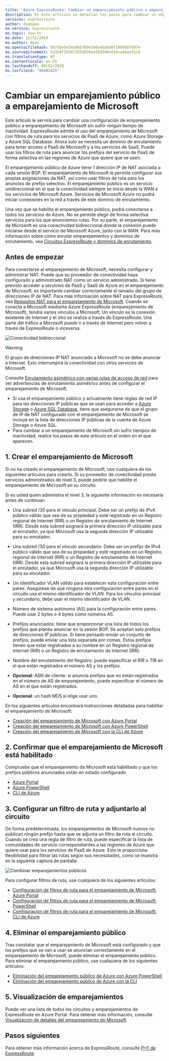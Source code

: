 ```yaml
---
title: 'Azure ExpressRoute: Cambiar un emparejamiento público a emparejamiento de Microsoft'
description: En este artículo se detallan los pasos para cambiar un emparejamiento público a emparejamiento de Microsoft en ExpressRoute.
services: expressroute
author: duongau
ms.service: expressroute
ms.topic: how-to
ms.date: 12/12/2019
ms.author: duau
ms.openlocfilehash: 5671be5e54a9bb789e349a4da6d0f1809807d974
ms.sourcegitcommit: 5a3b9f35d47355d026ee39d398c614ca4dae51c6
ms.translationtype: HT
ms.contentlocale: es-ES
ms.lasthandoff: 09/02/2020
ms.locfileid: "89401425"
---
```

# <a name="move-a-public-peering-to-microsoft-peering"></a>Cambiar un emparejamiento público a emparejamiento de Microsoft

Este artículo le servirá para cambiar una configuración de emparejamiento público a emparejamiento de Microsoft sin sufrir ningún tiempo de inactividad. ExpressRoute admite el uso del emparejamiento de Microsoft con filtros de ruta para los servicios de PaaS de Azure, como Azure Storage y Azure SQL Database. Ahora solo se necesita un dominio de enrutamiento para tener acceso a PaaS de Microsoft y a los servicios de SaaS. Puede usar los filtros de ruta para anunciar los prefijos del servicio de PaaS de forma selectiva en las regiones de Azure que quiere que se usen.

El emparejamiento público de Azure tiene 1 dirección IP de NAT asociada a cada sesión BGP. El emparejamiento de Microsoft le permite configurar sus propias asignaciones de NAT, así como usar filtros de ruta para los anuncios de prefijo selectivo. El emparejamiento público es un servicio unidireccional en el que la conectividad siempre se inicia desde la WAN a los servicios de Microsoft Azure. Servicios de Microsoft Azure no podrá iniciar conexiones en la red a través de este dominio de enrutamiento.

Una vez que se habilita el emparejamiento público, podrá conectarse a todos los servicios de Azure. No se permite elegir de forma selectiva servicios para los que anunciemos rutas. Por su parte, el emparejamiento de Microsoft es una conectividad bidireccional donde la conexión puede iniciarse desde el servicio de Microsoft Azure, junto con la WAN. Para más información sobre cómo enrutar emparejamientos y dominios de enrutamiento, vea [Circuitos ExpressRoute y dominios de enrutamiento](expressroute-circuit-peerings.md).

## <a name="before-you-begin"></a><a name="before"></a>Antes de empezar

Para conectarse al emparejamiento de Microsoft, necesita configurar y administrar NAT. Puede que su proveedor de conectividad haya configurado y administrado NAT como un servicio administrado. Si tiene previsto acceder a servicios de PaaS y SaaS de Azure en el emparejamiento de Microsoft, es importante cambiar correctamente el tamaño del grupo de direcciones IP de NAT. Para más información sobre NAT para ExpressRoute, vea [Requisitos NAT para el emparejamiento de Microsoft](expressroute-nat.md#nat-requirements-for-microsoft-peering). Cuando se conecta a Microsoft mediante Azure ExpressRoute (emparejamiento de Microsoft), tendrá varios vínculos a Microsoft. Un vínculo es la conexión existente de Internet y el otro se realiza a través de ExpressRoute. Una parte del tráfico a Microsoft puede ir a través de Internet pero volver a través de ExpressRoute o viceversa.

![Conectividad bidireccional](./media/how-to-move-peering/bidirectional-connectivity.jpg)

> [!Warning]
> El grupo de direcciones IP NAT anunciado a Microsoft no se debe anunciar a Internet. Esto interrumpirá la conectividad con otros servicios de Microsoft.

Consulte [Enrutamiento asimétrico con varias rutas de acceso de red](https://docs.microsoft.com/azure/expressroute/expressroute-asymmetric-routing) para ver advertencias de enrutamiento asimétrico antes de configurar el emparejamiento de Microsoft.

* Si usa el emparejamiento público y actualmente tiene reglas de red IP para las direcciones IP públicas que se usan para acceder a [Azure Storage](../storage/common/storage-network-security.md) o [Azure SQL Database](../azure-sql/database/vnet-service-endpoint-rule-overview.md), tiene que asegurarse de que el grupo de IP de NAT configurado con el emparejamiento de Microsoft se incluye en la lista de direcciones IP públicas de la cuenta de Azure Storage o Azure SQL.<br>
* Para cambiar a un emparejamiento de Microsoft sin sufrir tiempos de inactividad, realice los pasos de este artículo en el orden en el que aparecen.

## <a name="1-create-microsoft-peering"></a><a name="create"></a>1. Crear el emparejamiento de Microsoft

Si no ha creado el emparejamiento de Microsoft, use cualquiera de los siguientes artículos para crearlo. Si su proveedor de conectividad presta servicios administrados de nivel 3, puede pedirle que habilite el emparejamiento de Microsoft en su circuito.

Si es usted quien administra el nivel 3, la siguiente información es necesaria antes de continuar:

* Una subred /30 para el vínculo principal. Debe ser un prefijo de IPv4 público válido que sea de su propiedad y esté registrado en un Registro regional de Internet (RIR) o un Registro de enrutamiento de Internet (IRR). Desde esta subred asignará la primera dirección IP utilizable para el enrutador, ya que Microsoft usa la segunda dirección IP utilizable para su enrutador.<br>
* Una subred /30 para el vínculo secundario. Debe ser un prefijo de IPv4 público válido que sea de su propiedad y esté registrado en un Registro regional de Internet (RIR) o un Registro de enrutamiento de Internet (IRR). Desde esta subred asignará la primera dirección IP utilizable para el enrutador, ya que Microsoft usa la segunda dirección IP utilizable para su enrutador.<br>
* Un identificador VLAN válido para establecer esta configuración entre pares. Asegúrese de que ninguna otra configuración entre pares en el circuito usa el mismo identificador de VLAN. Para los vínculos principal y secundario, debe usar el mismo identificador de VLAN.<br>
* Número de sistema autónomo (AS) para la configuración entre pares. Puede usar 2 bytes o 4 bytes como números AS.<br>
* Prefijos anunciados: tiene que proporcionar una lista de todos los prefijos que planea anunciar en la sesión BGP. Se aceptan solo prefijos de direcciones IP públicas. Si tiene pensado enviar un conjunto de prefijos, puede enviar una lista separada por comas. Estos prefijos tienen que estar registrados a su nombre en un Registro regional de Internet (RIR) o un Registro de enrutamiento de Internet (IRR).<br>
* Nombre del enrutamiento del Registro: puede especificar el RIR o TIR en el que están registrados el número AS y los prefijos.

* **Opcional**: ASN de cliente: si anuncia prefijos que no están registrados en el número de AS de emparejamiento, puede especificar el número de AS en el que están registrados.<br>
* **Opcional**: un hash MD5 si elige usar uno.

En los siguientes artículos encontrará instrucciones detalladas para habilitar el emparejamiento de Microsoft:

* [Creación del emparejamiento de Microsoft con Azure Portal](expressroute-howto-routing-portal-resource-manager.md#msft)<br>
* [Creación del emparejamiento de Microsoft con Azure PowerShell](expressroute-howto-routing-arm.md#msft)<br>
* [Creación del emparejamiento de Microsoft con la CLI de Azure](howto-routing-cli.md#msft)

## <a name="2-validate-microsoft-peering-is-enabled"></a><a name="validate"></a>2. Confirmar que el emparejamiento de Microsoft está habilitado

Compruebe que el emparejamiento de Microsoft está habilitado y que los prefijos públicos anunciados están en estado configurado.

* [Azure Portal](expressroute-howto-routing-portal-resource-manager.md#getmsft)<br>
* [Azure PowerShell](expressroute-howto-routing-arm.md#getmsft)<br>
* [CLI de Azure](howto-routing-cli.md#getmsft)

## <a name="3-configure-and-attach-a-route-filter-to-the-circuit"></a><a name="routefilter"></a>3. Configurar un filtro de ruta y adjuntarlo al circuito

De forma predeterminada, los emparejamientos de Microsoft nuevos no publican ningún prefijo hasta que se adjunta un filtro de ruta al circuito. Cuando se crea una regla de filtro de ruta, puede especificar la lista de comunidades de servicio correspondientes a las regiones de Azure que quiere usar para los servicios de PaaS de Azure. Esto le proporciona flexibilidad para filtrar las rutas según sus necesidades, como se muestra en la siguiente captura de pantalla:

![Combinar emparejamientos públicos](./media/how-to-move-peering/routefilter.jpg)

Para configurar filtros de ruta, use cualquiera de los siguientes artículos:

* [Configuración de filtros de ruta para el emparejamiento de Microsoft: Azure Portal](how-to-routefilter-portal.md)<br>
* [Configuración de filtros de ruta para el emparejamiento de Microsoft: PowerShell](how-to-routefilter-powershell.md)<br>
* [Configuración de filtros de ruta para el emparejamiento de Microsoft: CLI de Azure](how-to-routefilter-cli.md)

## <a name="4-delete-the-public-peering"></a><a name="delete"></a>4. Eliminar el emparejamiento público

Tras constatar que el emparejamiento de Microsoft está configurado y que los prefijos que se van a usar se anuncian correctamente en el emparejamiento de Microsoft, puede eliminar el emparejamiento público. Para eliminar el emparejamiento público, use cualquiera de los siguientes artículos:

* [Eliminación del emparejamiento público de Azure con Azure PowerShell](about-public-peering.md#powershell)
* [Eliminación del emparejamiento público de Azure con la CLI](about-public-peering.md#cli)
  
## <a name="5-view-peerings"></a><a name="view"></a>5. Visualización de emparejamientos
  
Puede ver una lista de todos los circuitos y emparejamientos de ExpressRoute en Azure Portal. Para obtener más información, consulte [Visualización de detalles del emparejamiento de Microsoft](expressroute-howto-routing-portal-resource-manager.md#getmsft).

## <a name="next-steps"></a>Pasos siguientes

Para obtener más información acerca de ExpressRoute, consulte [P+F de ExpressRoute](expressroute-faqs.md).
